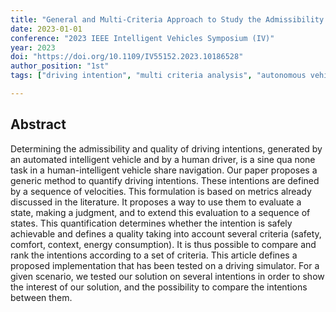 ```yaml
---
title: "General and Multi-Criteria Approach to Study the Admissibility and Quality of a Driving Intention"
date: 2023-01-01
conference: "2023 IEEE Intelligent Vehicles Symposium (IV)"
year: 2023
doi: "https://doi.org/10.1109/IV55152.2023.10186528"
author_position: "1st"
tags: ["driving intention", "multi criteria analysis", "autonomous vehicle"]

---
```


## Abstract

Determining the admissibility and quality of driving intentions, generated by an automated intelligent vehicle and by a human driver, is a sine qua none task in a human-intelligent vehicle share navigation. Our paper proposes a generic method to quantify driving intentions. These intentions are defined by a sequence of velocities. This formulation is based on metrics already discussed in the literature. It proposes a way to use them to evaluate a state, making a judgment, and to extend this evaluation to a sequence of states. This quantification determines whether the intention is safely achievable and defines a quality taking into account several criteria (safety, comfort, context, energy consumption). It is thus possible to compare and rank the intentions according to a set of criteria. This article defines a proposed implementation that has been tested on a driving simulator. For a given scenario, we tested our solution on several intentions in order to show the interest of our solution, and the possibility to compare the intentions between them.
